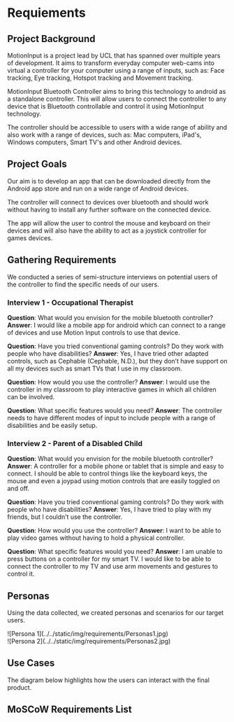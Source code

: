 # Requiements

## Project Background

MotionInput is a project lead by UCL that has spanned over multiple years of development. It aims to transform everyday computer web-cams into virtual a controller for your computer using a range of inputs, such as: Face tracking, Eye tracking, Hotspot tracking and Movement tracking.

MotionInput Bluetooth Controller aims to bring this technology to android as a standalone controller. This will allow users to connect the controller to any device that is Bluetooth controllable and control it using MotionInput technology.

The controller should be accessible to users with a wide range of ability and also work with a range of devices, such as: Mac computers, iPad's, Windows computers, Smart TV's and other Android devices.

## Project Goals

Our aim is to develop an app that can be downloaded directly from the Android app store and run on a wide range of Android devices.

The controller will connect to devices over bluetooth and should work without having to install any further software on the connected device.

The app will allow the user to control the mouse and keyboard on their devices and will also have the ability to act as a joystick controller for games devices.

## Gathering Requirements

We conducted a series of semi-structure interviews on potential users of the controller to find the specific needs of our users.

### Interview 1 - Occupational Therapist

**Question**: What would you envision for the mobile bluetooth controller?
**Answer**: I would like a mobile app for android which can connect to a range of devices and use Motion Input controls to use that device.

**Question**: Have you tried conventional gaming controls? Do they work with people who have disabilities?
**Answer**: Yes, I have tried other adapted controls, such as Cephable (Cephable, N.D.),  but they don’t have support on all my devices such as smart TVs that I use in my classroom.

**Question**: How would you use the controller?
**Answer**: I would use the controller in my classroom to play interactive games in which all children can be involved.

**Question**: What specific features would you need?
**Answer**: The controller needs to have different modes of input to include people with a range of disabilities and be easily setup.

### Interview 2 - Parent of a Disabled Child

**Question**: What would you envision for the mobile bluetooth controller?
**Answer**: A controller for a mobile phone or tablet that is simple and easy to connect. I should be able to control things like the keyboard keys, the mouse and even a joypad using motion controls that are easily toggled on and off.

**Question**: Have you tried conventional gaming controls? Do they work with people who have disabilities?
**Answer**: Yes, I have tried to play with my friends, but I couldn’t use the controller.

**Question**: How would you use the controller?
**Answer**: I want to be able to play video games without having to hold a physical controller.

**Question**: What specific features would you need?
**Answer**: I am unable to press buttons on a controller for my smart TV. I would like to be able to connect the controller to my TV and use arm movements and gestures to control it.

## Personas

Using the data collected, we created personas and scenarios for our target users.

<div class="img-center"> ![Persona 1](../../static/img/requirements/Personas1.jpg) </div>

<div class="img-center"> ![Persona 2](../../static/img/requirements/Personas2.jpg) </div>

## Use Cases

The diagram below highlights how the users can interact with the final product.

## MoSCoW Requirements List